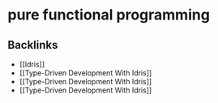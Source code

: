 # pure functional programming



<a id="org7ae5dc9"></a>

## Backlinks

-   [[Idris]]
-   [[Type-Driven Development With Idris]]
-   [[Type-Driven Development With Idris]]
-   [[Type-Driven Development With Idris]]
